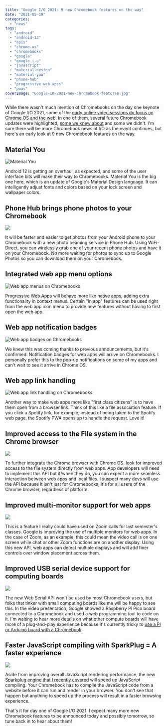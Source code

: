 ```yaml
---
title: "Google I/O 2021: 9 new Chromebook features on the way"
date: "2021-05-19"
categories: 
  - "news"
tags: 
  - "android"
  - "android-12"
  - "apis"
  - "chrome-os"
  - "chromebooks"
  - "google"
  - "google-i-o"
  - "javascript"
  - "material-design"
  - "material-you"
  - "phone-hub"
  - "progressive-web-apps"
  - "pwas"
coverImage: "Google-IO-2021-new-Chromebook-features.jpg"
---
```


While there wasn't much mention of Chromebooks on the day one keynote of Google I/O 2021, some of the [early online video sessions do focus on Chrome OS and the web](https://youtu.be/0UiaD059eqM). In one of them, several future Chromebook updates were highlighted, [some we knew about](https://www.aboutchromebooks.com/news/sparkplug-a-new-mid-tier-v8-compiler-will-speed-up-javascript-sites-on-chromebooks-using-less-cpu-power/) and some we didn't. I'm sure there will be more Chromebook news at I/O as the event continues, but here's an early look at 9 new Chromebook features on the way.

## Material You

![Material You](images/material-You.jpg)

Android 12 is getting an overhaul, as expected, and some of the user interface bits will make their way to Chromebooks. Material You is the big one here, which is an update of Google's Material Design language. It can intelligently adjust fonts and colors based on your lock screen and wallpaper colors.

## Phone Hub brings phone photos to your Chromebook

![](images/2._Chromebook_Phone_Hub.gif)

It will be faster and easier to get photos from your Android phone to your Chromebook with a new photo beaming service in Phone Hub. Using WiFi-Direct, you can wirelessly grab one of your recent phone photos and have it on your Chromebook. No more waiting for photos to sync up to Google Photos so you can download them on your Chromebook.

## Integrated web app menu options

![Web app menus on Chromebooks](images/Web-app-menus-on-Chromebooks-1024x536.jpg)

Progressive Web Apps will behave more like native apps, adding extra functionality in context menus. Certain "in app" features can be used right from the web app icon menu to provide new features without having to first open the web app.

## Web app notification badges

![Web app badges on Chromebooks](images/web-app-badges-1024x486.jpg)

We knew this was coming thanks to previous announcements, but it's confirmed: Notification badges for web apps will arrive on Chromebooks. I personally prefer this to the pop-up notifications on some of my apps and can't wait to see it arrive in Chrome OS.

## Web app link handling

![Web app link handling on Chromebooks](images/Web-app-link-handling-1024x491.jpg)

Another way to make web apps more like "first class citizens" is to have them open from a browser link. Think of this like a file association feature. If you click a Spotify link, for example, instead of being taken to the Spotify web page, the Spotify PWA opens up to handle the request. Love it!

## Improved access to the File system in the Chrome browser

![](images/File-System-Access-API-on-Chromebooks-1024x503.jpg)

To further integrate the Chrome browser with Chrome OS, look for improved access to the file system directly from web apps. App developers will need to implement this API but if/when they do, you can expect a more seamless interaction between web apps and local files. I suspect many devs will use the API because it isn't just for Chromebooks; it's for all users of the Chrome browser, regardless of platform.

## Improved multi-monitor support for web apps

![](images/Multiple-monitors-for-web-apps-1024x478.jpg)

This is a feature I really could have used on Zoom calls for last semester's classes. Google is improving the use of multiple monitors for web apps. In the case of Zoom, as an example, this could mean the video call is on one screen while chat or other Zoom functions are on another display. Using this new API, web apps can detect multiple displays and will add finer controls over window placement across them.

## Improved USB serial device support for computing boards

![](images/web-serial-API-1024x489.jpg)

The new Web Serial API won't be used by most Chromebook users, but folks that tinker with small computing boards like me will be happy to see this. In the video presentation, Google showed a Raspberry Pi Pico board connected to a Chromebook and used a web programming tool to code on it. I'm waiting to hear more details on what other compute boards will have more of a plug-and-play experience because it's currently tricky to [use a Pi or Arduino board with a Chromebook](https://www.aboutchromebooks.com/news/how-to-code-an-arduino-with-a-chromebook/).

## Faster JavaScript compiling with SparkPlug = A faster experience

![](images/Sparkplug-javascript-compliing-1024x499.jpg)

Aside from improving overall JavaScript rendering performance, the new [Sparkplug engine that I recently covered](https://www.aboutchromebooks.com/news/sparkplug-a-new-mid-tier-v8-compiler-will-speed-up-javascript-sites-on-chromebooks-using-less-cpu-power/) will speed up JavaScript compiling. Your Chromebook has to compile the JavaScript code from a website before it can run and render in your browser. You don't see that happen but anything to speed up the process will result in a faster browsing experience.

That's it for day one of Google I/O 2021. I expect many more new Chromebook features to be announced today and possibly tomorrow, so tune back in to hear about them!
